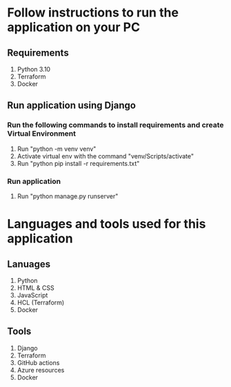 # Follow instructions to run the application on your PC
## Requirements
1. Python 3.10
2. Terraform
3. Docker

## Run application using Django
### Run the following commands to install requirements and create Virtual Environment
1. Run "python -m venv venv"
2. Activate virtual env with the command "venv/Scripts/activate"
3. Run "python pip install -r requirements.txt"

### Run application
1. Run "python manage.py runserver"

# Languages and tools used for this application
## Lanuages
1. Python
2. HTML & CSS
3. JavaScript
4. HCL (Terraform)
5. Docker

## Tools
1. Django
2. Terraform
3. GitHub actions
4. Azure resources
5. Docker
